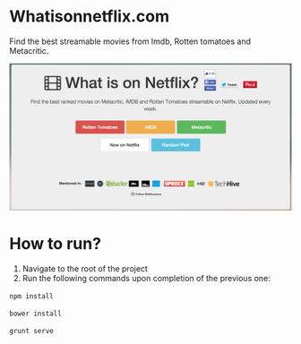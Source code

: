 # Whatisonnetflix.com

Find the best streamable movies from Imdb, Rotten tomatoes and Metacritic.

![alt](https://github.com/ltalhouarne/whatisonnetflix/blob/master/img/screenshot.png)

# How to run?

1) Navigate to the root of the project
2) Run the following commands upon completion of the previous one:

`npm install`

`bower install`

`grunt serve`
